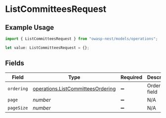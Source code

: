 # ListCommitteesRequest

## Example Usage

```typescript
import { ListCommitteesRequest } from "owasp-nest/models/operations";

let value: ListCommitteesRequest = {};
```

## Fields

| Field                                                                                  | Type                                                                                   | Required                                                                               | Description                                                                            |
| -------------------------------------------------------------------------------------- | -------------------------------------------------------------------------------------- | -------------------------------------------------------------------------------------- | -------------------------------------------------------------------------------------- |
| `ordering`                                                                             | [operations.ListCommitteesOrdering](../../models/operations/listcommitteesordering.md) | :heavy_minus_sign:                                                                     | Ordering field                                                                         |
| `page`                                                                                 | *number*                                                                               | :heavy_minus_sign:                                                                     | N/A                                                                                    |
| `pageSize`                                                                             | *number*                                                                               | :heavy_minus_sign:                                                                     | N/A                                                                                    |